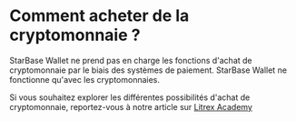 # Comment acheter de la cryptomonnaie ?

StarBase Wallet ne prend pas en charge les fonctions d'achat de cryptomonnaie par le biais des systèmes de paiement. StarBase Wallet ne fonctionne qu'avec les cryptomonnaies. 

Si vous souhaitez explorer les différentes possibilités d'achat de cryptomonnaie, reportez-vous à notre article sur [Litrex Academy](https://litrex.academy/en/fundamentals/en/6-buying-cryptocurrency-basics.md)
